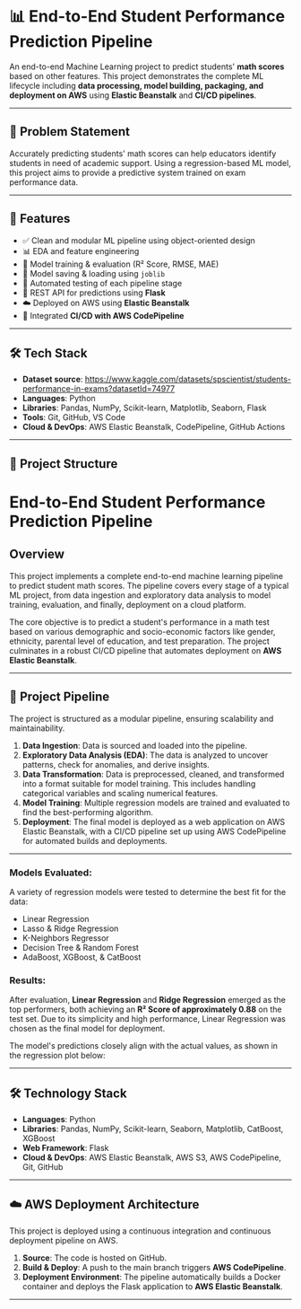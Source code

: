 # 📊 End-to-End Student Performance Prediction Pipeline

An end-to-end Machine Learning project to predict students' **math scores** based on other features. This project demonstrates the complete ML lifecycle including **data processing, model building, packaging, and deployment on AWS** using **Elastic Beanstalk** and **CI/CD pipelines**.

---

## 🧠 Problem Statement

Accurately predicting students' math scores can help educators identify students in need of academic support. Using a regression-based ML model, this project aims to provide a predictive system trained on exam performance data.

---

## 🚀 Features

- ✅ Clean and modular ML pipeline using object-oriented design
- 📊 EDA and feature engineering
- 🧠 Model training & evaluation (R² Score, RMSE, MAE)
- 💾 Model saving & loading using `joblib`
- 🧪 Automated testing of each pipeline stage
- 🔌 REST API for predictions using **Flask**
- ☁️ Deployed on AWS using **Elastic Beanstalk**
- 🔄 Integrated **CI/CD with AWS CodePipeline**

---

## 🛠️ Tech Stack

- **Dataset source**: https://www.kaggle.com/datasets/spscientist/students-performance-in-exams?datasetId=74977
- **Languages**: Python
- **Libraries**: Pandas, NumPy, Scikit-learn, Matplotlib, Seaborn, Flask
- **Tools**: Git, GitHub, VS Code
- **Cloud & DevOps**: AWS Elastic Beanstalk, CodePipeline, GitHub Actions

---

## 📁 Project Structure
# End-to-End Student Performance Prediction Pipeline


## Overview

This project implements a complete end-to-end machine learning pipeline to predict student math scores. The pipeline covers every stage of a typical ML project, from data ingestion and exploratory data analysis to model training, evaluation, and finally, deployment on a cloud platform.

The core objective is to predict a student's performance in a math test based on various demographic and socio-economic factors like gender, ethnicity, parental level of education, and test preparation. The project culminates in a robust CI/CD pipeline that automates deployment on **AWS Elastic Beanstalk**.

***

## 🚀 Project Pipeline

The project is structured as a modular pipeline, ensuring scalability and maintainability.

1.  **Data Ingestion**: Data is sourced and loaded into the pipeline.
2.  **Exploratory Data Analysis (EDA)**: The data is analyzed to uncover patterns, check for anomalies, and derive insights.
3.  **Data Transformation**: Data is preprocessed, cleaned, and transformed into a format suitable for model training. This includes handling categorical variables and scaling numerical features.
4.  **Model Training**: Multiple regression models are trained and evaluated to find the best-performing algorithm.
5.  **Deployment**: The final model is deployed as a web application on AWS Elastic Beanstalk, with a CI/CD pipeline set up using AWS CodePipeline for automated builds and deployments.

***


### Models Evaluated:
A variety of regression models were tested to determine the best fit for the data:
* Linear Regression
* Lasso & Ridge Regression
* K-Neighbors Regressor
* Decision Tree & Random Forest
* AdaBoost, XGBoost, & CatBoost

### Results:
After evaluation, **Linear Regression** and **Ridge Regression** emerged as the top performers, both achieving an **R² Score of approximately 0.88** on the test set. Due to its simplicity and high performance, Linear Regression was chosen as the final model for deployment.

The model's predictions closely align with the actual values, as shown in the regression plot below:

***

## 🛠️ Technology Stack

* **Languages**: Python
* **Libraries**: Pandas, NumPy, Scikit-learn, Seaborn, Matplotlib, CatBoost, XGBoost
* **Web Framework**: Flask
* **Cloud & DevOps**: AWS Elastic Beanstalk, AWS S3, AWS CodePipeline, Git, GitHub

***

## ☁️ AWS Deployment Architecture

This project is deployed using a continuous integration and continuous deployment pipeline on AWS.

1.  **Source**: The code is hosted on GitHub.
2.  **Build & Deploy**: A push to the main branch triggers **AWS CodePipeline**.
3.  **Deployment Environment**: The pipeline automatically builds a Docker container and deploys the Flask application to **AWS Elastic Beanstalk**.

***

